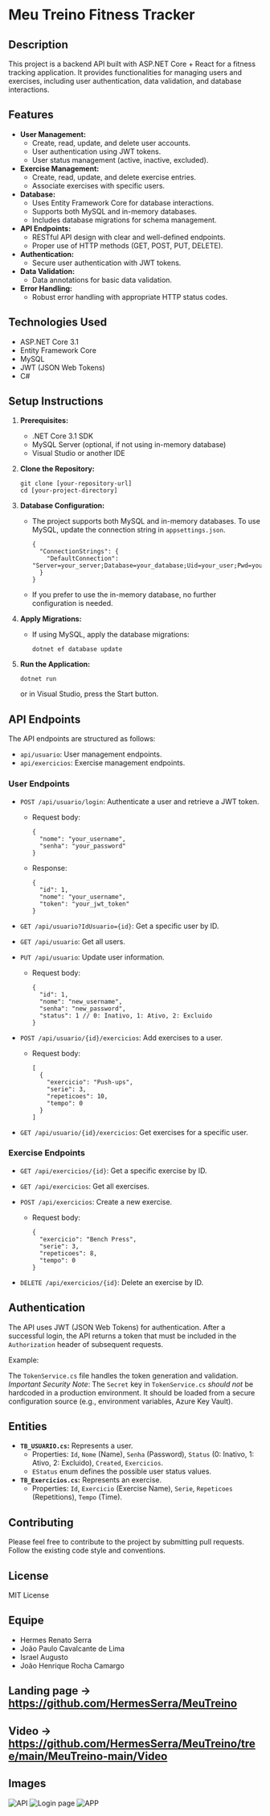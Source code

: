 # Meu Treino Fitness Tracker

## Description

This project is a backend API built with ASP.NET Core + React for a fitness tracking application. It provides functionalities for managing users and exercises, including user authentication, data validation, and database interactions.

## Features

*   **User Management:**
    *   Create, read, update, and delete user accounts.
    *   User authentication using JWT tokens.
    *   User status management (active, inactive, excluded).
*   **Exercise Management:**
    *   Create, read, update, and delete exercise entries.
    *   Associate exercises with specific users.
*   **Database:**
    *   Uses Entity Framework Core for database interactions.
    *   Supports both MySQL and in-memory databases.
    *   Includes database migrations for schema management.
*   **API Endpoints:**
    *   RESTful API design with clear and well-defined endpoints.
    *   Proper use of HTTP methods (GET, POST, PUT, DELETE).
*   **Authentication:**
    *   Secure user authentication with JWT tokens.
*   **Data Validation:**
    *   Data annotations for basic data validation.
*   **Error Handling:**
    *   Robust error handling with appropriate HTTP status codes.

## Technologies Used

*   ASP.NET Core 3.1
*   Entity Framework Core
*   MySQL
*   JWT (JSON Web Tokens)
*   C#

## Setup Instructions

1.  **Prerequisites:**
    *   .NET Core 3.1 SDK
    *   MySQL Server (optional, if not using in-memory database)
    *   Visual Studio or another IDE

2.  **Clone the Repository:**

    ```
    git clone [your-repository-url]
    cd [your-project-directory]
    ```

3.  **Database Configuration:**

    *   The project supports both MySQL and in-memory databases. To use MySQL, update the connection string in `appsettings.json`.

        ```
        {
          "ConnectionStrings": {
            "DefaultConnection": "Server=your_server;Database=your_database;Uid=your_user;Pwd=your_password;"
          }
        }
        ```

    *   If you prefer to use the in-memory database, no further configuration is needed.

4.  **Apply Migrations:**

    *   If using MySQL, apply the database migrations:

        ```
        dotnet ef database update
        ```

5.  **Run the Application:**

    ```
    dotnet run
    ```

    or in Visual Studio, press the Start button.

## API Endpoints

The API endpoints are structured as follows:

*   `api/usuario`: User management endpoints.
*   `api/exercicios`: Exercise management endpoints.

### User Endpoints

*   `POST /api/usuario/login`: Authenticate a user and retrieve a JWT token.
    *   Request body:

        ```
        {
          "nome": "your_username",
          "senha": "your_password"
        }
        ```

    *   Response:

        ```
        {
          "id": 1,
          "nome": "your_username",
          "token": "your_jwt_token"
        }
        ```

*   `GET /api/usuario?IdUsuario={id}`: Get a specific user by ID.
*   `GET /api/usuario`: Get all users.
*   `PUT /api/usuario`: Update user information.
    *   Request body:

        ```
        {
          "id": 1,
          "nome": "new_username",
          "senha": "new_password",
          "status": 1 // 0: Inativo, 1: Ativo, 2: Excluido
        }
        ```

*   `POST /api/usuario/{id}/exercicios`: Add exercises to a user.
    *   Request body:

        ```
        [
          {
            "exercicio": "Push-ups",
            "serie": 3,
            "repeticoes": 10,
            "tempo": 0
          }
        ]
        ```

*   `GET /api/usuario/{id}/exercicios`: Get exercises for a specific user.

### Exercise Endpoints

*   `GET /api/exercicios/{id}`: Get a specific exercise by ID.
*   `GET /api/exercicios`: Get all exercises.
*   `POST /api/exercicios`: Create a new exercise.
    *   Request body:

        ```
        {
          "exercicio": "Bench Press",
          "serie": 3,
          "repeticoes": 8,
          "tempo": 0
        }
        ```

*   `DELETE /api/exercicios/{id}`: Delete an exercise by ID.

## Authentication

The API uses JWT (JSON Web Tokens) for authentication.  After a successful login, the API returns a token that must be included in the `Authorization` header of subsequent requests.

Example:


The `TokenService.cs` file handles the token generation and validation.  *Important Security Note*: The `Secret` key in `TokenService.cs` *should not* be hardcoded in a production environment.  It should be loaded from a secure configuration source (e.g., environment variables, Azure Key Vault).

## Entities

*   **`TB_USUARIO.cs`:** Represents a user.
    *   Properties: `Id`, `Nome` (Name), `Senha` (Password), `Status` (0: Inativo, 1: Ativo, 2: Excluido), `Created`, `Exercicios`.
    *   `EStatus` enum defines the possible user status values.
*   **`TB_Exercicios.cs`:** Represents an exercise.
    *   Properties: `Id`, `Exercicio` (Exercise Name), `Serie`, `Repeticoes` (Repetitions), `Tempo` (Time).

## Contributing

Please feel free to contribute to the project by submitting pull requests.  Follow the existing code style and conventions.

## License

MIT License


## Equipe

* Hermes Renato Serra
* João Paulo Cavalcante de Lima
* Israel Augusto
* João Henrique Rocha Camargo 

## Landing page -> https://github.com/HermesSerra/MeuTreino
## Video -> https://github.com/HermesSerra/MeuTreino/tree/main/MeuTreino-main/Video
## Images
![API](https://github.com/lucas-jorge/MeuTreino/blob/main/Imagens/API.jpg)
![Login page](https://github.com/lucas-jorge/MeuTreino/blob/main/Imagens/Login.jpg)
![APP](https://github.com/lucas-jorge/MeuTreino/blob/main/Imagens/Aplicativo.jpg)
